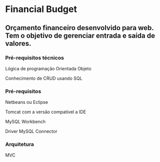 # Financial Budget


## Orçamento financeiro desenvolvido para web. Tem o objetivo de gerenciar entrada e saída de valores.

### Pré-requisitos técnicos
<p>Lógica de programação Orientada Objeto</p>
<p>Conhecimento de CRUD usando SQL</p>


### Pré-requisitos
<p>Netbeans ou Eclipse</p>
<p>Tomcat com a versão compatível a IDE</p>
<p>MySQL Workbench</p>
<p> Driver MySQL Connector</p>


### Arquitetura
<p>MVC<p/>


